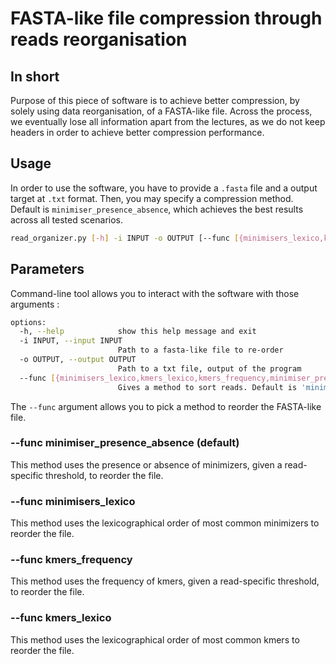 # FASTA-like file compression through reads reorganisation

## In short

Purpose of this piece of software is to achieve better compression, by solely using data reorganisation, of a FASTA-like file. Across the process, we eventually lose all information apart from the lectures, as we do not keep headers in order to achieve better compression performance.

## Usage

In order to use the software, you have to provide a `.fasta` file and a output target at `.txt` format.
Then, you may specify a compression method. Default is `minimiser_presence_absence`, which achieves the best results across all tested scenarios.

```bash
read_organizer.py [-h] -i INPUT -o OUTPUT [--func [{minimisers_lexico,kmers_lexico,kmers_frequency,minimiser_presence_absence}]]
```

## Parameters

Command-line tool allows you to interact with the software with those arguments :

```bash
options:
  -h, --help            show this help message and exit
  -i INPUT, --input INPUT
                        Path to a fasta-like file to re-order
  -o OUTPUT, --output OUTPUT
                        Path to a txt file, output of the program
  --func [{minimisers_lexico,kmers_lexico,kmers_frequency,minimiser_presence_absence}]
                        Gives a method to sort reads. Default is 'minimiser_presence_absence'.
```

The `--func` argument allows you to pick a method to reorder the FASTA-like file.

### --func minimiser_presence_absence (default)

This method uses the presence or absence of minimizers, given a read-specific threshold, to reorder the file.

### --func minimisers_lexico

This method uses the lexicographical order of most common minimizers to reorder the file.

### --func kmers_frequency

This method uses the frequency of kmers, given a read-specific threshold, to reorder the file.

### --func kmers_lexico

This method uses the lexicographical order of most common kmers to reorder the file.
